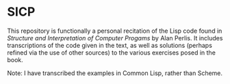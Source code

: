 # SICP 

This repository is functionally a personal recitation of the Lisp code found in
*Structure and Interpretation of Computer Progams* by Alan Perlis. It includes
transcriptions of the code given in the text, as well as solutions (perhaps
refined via the use of other sources) to the various exercises posed in the
book.

Note: I have transcribed the examples in Common Lisp, rather than Scheme.
